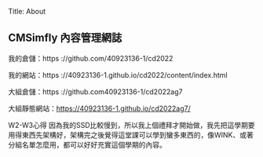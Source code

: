 Title: About

## CMSimfly 內容管理網誌

我的倉儲：https ://github.com/40923136-1/cd2022

我的網站：https ://40923136-1.github.io/cd2022/content/index.html

大組倉儲：https ://github.com40923136-1/cd2022ag7

大組靜態網站：https://40923136-1.github.io/cd2022ag7/



W2-W3心得
因為我的SSD比較慢到，所以我上個禮拜才開始做，我先把這學期要用得東西先架構好，架構完之後覺得這堂課可以學到蠻多東西的，像WINK、或著分組名單怎麼用，都可以好好充實這個學期的內容。








